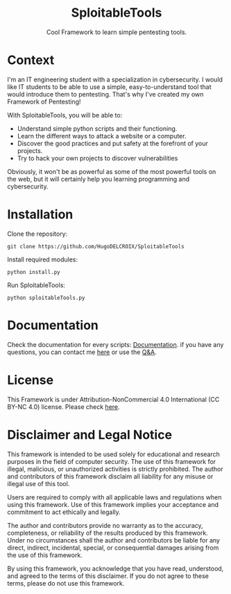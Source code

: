 <h1 align="center">SploitableTools</h1>
<p align="center">Cool Framework to learn simple pentesting tools.</p>

# Context

I'm an IT engineering student with a specialization in cybersecurity. I would like IT students to be able to use a simple, easy-to-understand tool that would introduce them to pentesting. That's why I've created my own Framework of Pentesting!

With SploitableTools, you will be able to:

- Understand simple python scripts and their functioning.
- Learn the different ways to attack a website or a computer.
- Discover the good practices and put safety at the forefront of your projects.
- Try to hack your own projects to discover vulnerabilities

Obviously, it won't be as powerful as some of the most powerful tools on the web, but it will certainly help you learning programming and cybersecurity.

# Installation

Clone the repository:

```
git clone https://github.com/HugoDELCROIX/SploitableTools
```

Install required modules:

```
python install.py
```

Run SploitableTools:

```
python sploitableTools.py
```

# Documentation

Check the documentation for every scripts: [Documentation](https://github.com/HugoDELCROIX/SploitableTools/blob/main/scripts/DOCUMENTATION.md). if you have any questions, you can contact me [here](https://www.hugodelcroix.fr) or use the [Q&A](https://github.com/HugoDELCROIX/SploitableTools/discussions/categories/q-a).

# License

This Framework is under Attribution-NonCommercial 4.0 International (CC BY-NC 4.0) license. Please check [here](https://creativecommons.org/licenses/by-nc/4.0/).

# Disclaimer and Legal Notice

This framework is intended to be used solely for educational and research purposes in the field of computer security. The use of this framework for illegal, malicious, or unauthorized activities is strictly prohibited. The author and contributors of this framework disclaim all liability for any misuse or illegal use of this tool.

Users are required to comply with all applicable laws and regulations when using this framework. Use of this framework implies your acceptance and commitment to act ethically and legally.

The author and contributors provide no warranty as to the accuracy, completeness, or reliability of the results produced by this framework. Under no circumstances shall the author and contributors be liable for any direct, indirect, incidental, special, or consequential damages arising from the use of this framework.

By using this framework, you acknowledge that you have read, understood, and agreed to the terms of this disclaimer. If you do not agree to these terms, please do not use this framework.
